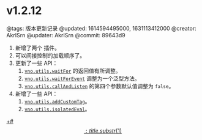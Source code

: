 # v1.2.12

@tags: 版本更新记录
@updated: 1614594495000, 1631113412000
@creator: AkrISrn
@updater: AkrISrn
@commit: 89643d9

1. 新增了两个 [](/zh/docs/dayjs.md "#") 插件。
1. 可以间接控制[](/zh/docs/custom-script.md "#")的加载顺序了。
1. 更新了一些 API：
    1. [`vno.utils.waitFor`](/zh/api/utils.md "#h2-15") 的返回值有所调整。
    1. [`vno.utils.waitForEvent`](/zh/api/utils.md "#h2-16") 调整为一个泛型方法。
    1. [`vno.utils.callAndListen`](/zh/api/utils.md "#h2-18") 的第四个参数默认值调整为 `false`。
1. 新增了一些 API：
    1. [`vno.utils.addCustomTag`](/zh/api/utils.md "#h2-10")。
    1. [`vno.utils.isolatedEval`](/zh/api/utils.md "#h2-12")。

[+#$$: title.substr(1) $$](/zh/releases/download.md)
